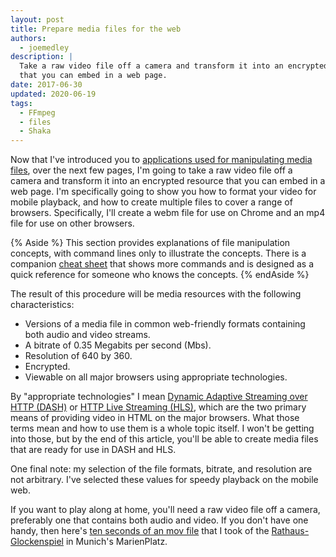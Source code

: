 ```yaml
---
layout: post
title: Prepare media files for the web
authors:
  - joemedley
description: |
  Take a raw video file off a camera and transform it into an encrypted resource
  that you can embed in a web page.
date: 2017-06-30
updated: 2020-06-19
tags:
  - FFmpeg
  - files
  - Shaka
---
```


Now that I've introduced you to [applications used for manipulating media
files](../application-basics), over the next few pages, I'm going to take a raw
video file off a camera and transform it into an encrypted resource that you can
embed in a web page. I'm specifically going to show you how to format your video
for mobile playback, and how to create multiple files to cover a range of
browsers. Specifically, I'll create a webm file for use on Chrome and an mp4
file for use on other browsers.

{% Aside %}
This section provides explanations of file manipulation concepts,
with command lines only to illustrate the concepts. There is a companion [cheat
sheet](../cheatsheet) that shows more commands and is designed as a quick reference
for someone who knows the concepts.
{% endAside %}

The result of this procedure will be media resources with the following
characteristics:

+  Versions of a media file in common web-friendly formats containing both audio
   and video streams.
+  A bitrate of 0.35 Megabits per second (Mbs).
+  Resolution of 640 by 360.
+  Encrypted.
+  Viewable on all major browsers using appropriate technologies.

By "appropriate technologies" I mean [Dynamic Adaptive Streaming over HTTP
(DASH)](https://developer.mozilla.org/en-US/docs/Web/HTML/DASH_Adaptive_Streaming_for_HTML_5_Video)
or [HTTP Live Streaming
(HLS)](https://developer.apple.com/documentation/http_live_streaming), which are
the two primary means of providing video in HTML on the major browsers. What
those terms mean and how to use them is a whole topic itself. I won't be getting
into those, but by the end of this article, you'll be able to create media files
that are ready for use in DASH and HLS.

One final note: my selection of the file formats, bitrate, and resolution are
not arbitrary. I've selected these values for speedy playback on the mobile web.

If you want to play along at home, you'll need a raw video file off a camera,
preferably one that contains both audio and video. If you don't have one handy,
then here's [ten seconds of an mov
file](https://storage.googleapis.com/web-dev-assets/prepare-media/glocken.mov)
that I took of the
[Rathaus-Glockenspiel](https://en.wikipedia.org/wiki/Rathaus-Glockenspiel)
in Munich's MarienPlatz.

